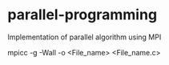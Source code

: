# parallel-programming
Implementation of parallel algorithm using MPI


mpicc -g -Wall -o <File_name>  <File_name.c> 

